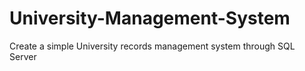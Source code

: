 # University-Management-System
Create a simple University records management system through SQL Server

